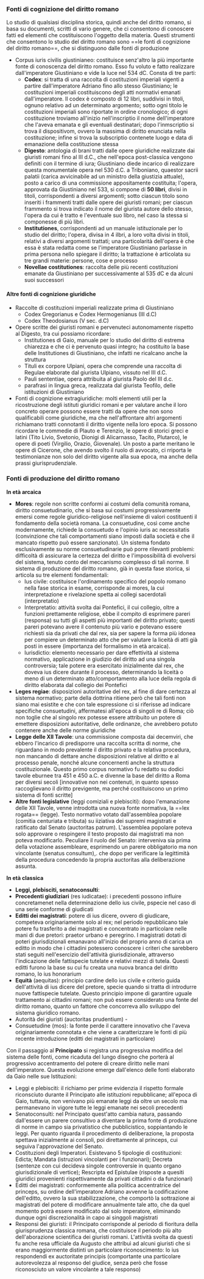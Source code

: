 ### Fonti di cognizione del diritto romano
Lo studio di qualsiasi disciplina storica, quindi anche del diritto romano, si basa su documenti, scritti di vario genere, che ci consentono di conoscere fatti ed elementi che costituiscono l'oggetto della materia. Questi strumenti che consentono lo studio del diritto romano sono ==le fonti di cognizione del diritto romano==, che si distinguono dalle fonti di produzione

- Corpus iuris civilis giustinianeo: costituisce senz'altro la più importante fonte di conoscenza del diritto romano. Esso fu voluto e fatto realizzare dall'imperatore Giustiniano e vide la luce nel 534 dC. Consta di tre parti:
	- **Codex**: si tratta di una raccolta di costituzioni imperiali vigenti a partire dall'imperatore Adriano fino allo stesso Giustiniano; le costituzioni imperiali costituiscono degli atti normativi emanati dall'imperatore. Il codex è composto di 12 libri, suddivisi in titoli, ognuno relativo ad un determinato argomento; sotto ogni titolo le costituzioni imperiali sono riportate in ordine cronologico; di ogni costituzione troviamo all'inizio nell'inscriptio il nome dell'imperatore che l'aveva emanata e gli eventuali destinatari; dopo l'inmscriptio si trova il dispositivom, ovvero la massima di diritto enunciata nella costituzione; infine si trova la subscriptio contenete luogo e data di emanazione della costituzione stessa
	- **Digesto**: antologia di brani tratti dalle opere giuridiche realizzate dai giuristi romani fino al III d.C., che nell'epoca post-classica vengono definiti con il termine di iura; Giustiniano diede incarico di realizzare questa monumentale opera nel 530 d.C. a Triboniano, quaestor sacrii palatii (carica avvicinabile ad un ministro della giustizia attuale), posto a carico di una commissione appositamente costituita; l'opera, approvata da Giustiniano nel 533, si compone di **50 libri**, divisi in titoli, corrispondenti a diversi argomenti; sotto ciascun titolo sono inseriti i frammenti tratti dalle opere dei giuristi romani; per ciascun frammento si trova indicato il nome del giurista autore dello stesso, l'opera da cui è tratto e l'eventuale suo libro, nel caso la stessa si componesse di più libri.
	- **Institutiones**, corrispondenti ad un manuale istituzionale per lo studio del diritto; l'opera, divisa in 4 ilbri, a loro volta divisi in titoli, relativi a diversi argomenti trattati; una particolarità dell'opera è che essa è stata redatta come se l'imperatore Giustiniano parlasse in prima persona nello spiegare il diritto; la trattazione è articolata su tre grandi materie: persone, cose e processo
	- **Novellae costitutiones**: raccolta delle più recenti costituzioni emanate da Giustiniano per successivamente al 535 dC e da alcuni suoi successori

#### Altre fonti di cognizione giuridiche
- Raccolte di costituzioni imperiali realizzate prima di Giustiniano
	- Codex Gregorianus e Codex Hermogenianus (III d.C)
	- Codex Theodosianus (V sec. d.C)
- Opere scritte dei giuristi romani e pervenuteci autonomamente rispetto al Digesto, tra cui possiamo ricordare:
	- Institutiones di Gaio, manuale per lo studio del diritto di estrema chiarezza e che ci è pervenuto quasi integro; ha costituito la base delle Institutiones di Giustiniano, che infatti ne ricalcano anche la struttura
	- Tituli ex corpore Ulpiani, opera che comprende una raccolta di Regulae elaborate dal giurista Ulpiano, vissuto nel III d.C.
	- Pauli sententiae, opera attribuita al giurista Paolo del III d.c.
	- parafrasi in lingua greca, realizzata dal giurista Teofilo, delle istituzioni di Giustiniano
- Fonti di cognizione extragiuridiche: molti elementi utili per la ricostruzione degli istituti giuridici romani e per valutare anche il loro concreto operare possono essere tratti da opere che non sono qualificabili come giuridiche, ma che nell'affrontare altri argomenti richiamano tratti connotanti il diritto vigente nella loro epoca. Si possono ricordare le commedie di Plauto e Terenzio, le opere di storici greci e latini (Tito Livio, Svetonio, Dionigi di Alicarnasso, Tacito, Plutarco), le opere di poeti (Virgilio, Orazio, Giovenale). Un posto a parte meritano le opere di Cicerone, che avendo svolto il ruolo di avvocato, ci rriporta le testimonianze non solo del diritto vigente alla sua epoca, ma anche della prassi giurisprudenziale.


### Fonti di produzione del diritto romano
**In età arcaica**
- **Mores**: regole non scritte conformi ai costumi della comunità romana, diritto consuetudinario, che si basa sui costumi progressivamente emersi come regole giuridico-religiose nell'insieme di valori costituenti il fondamento della società romana. La consuetudine, così come anche modernamente, richiede la consuetudo e l'opinio iuris ac necessitatis (convinzione che tali comportamenti siano imposti dalla società e che il mancato rispetto può essere sanzionato). Un sistema fondato esclusivamente su norme consuetudinarie può porre rilevanti problemi: difficoltà di assicurare la certezza del diritto e l'impossibilità di evolversi del sistema, tenuto conto del meccanismo complesso di tali norme. Il sistema di produzione del diritto romano, già in questa fase storica, si articola su tre elementi fondamentali:
	- Ius civile: costituisce l'ordinamento specifico del popolo romano nella fase storica in esame, corrisponde ai mores, la cui interpretazione e rivelazione spetta ai collegi sacerdotali (interpretatio)
	- Interpretatio: attività svolta dai Pontefici, il cui collegio, oltre a funzioni prettamente religiose, ebbe il compito di esprimere pareri (responsa) su tutti gli aspetti più importanti del diritto privato; questi pareri potevano avere il contenuto più vario e potevano essere richiesti sia da privati che dal rex, sia per sapere la forma più idonea per compiere un determinato atto che per valutare la liceità di atti già posti in essere (importanza del formalismo in età arcaica). 
	- Iurisdictio: elemento necessario per dare effettività al sistema normativo, applicazione in giudizio del diritto ad una singola controversia; tale potere era esercitato inizialmente dal rex, che doveva ius dicere durante il processo, determinando la liceità o meno di un determinato atto/comportamento alla luce della regola di diritto elaborata dal collegio dei Pontefici
 - **Leges regiae**: disposizioni autoritative del rex, al fine di dare certezza al sistema normativo; parte della dottrina ritiene però che tali fonti non siano mai esistite e che con tale espressione ci si riferisse ad indicare specifiche consuetudini, affermatesi all'epoca di singoli re di Roma; ciò non toglie che al singolo rex potesse essere attribuito un potere di emettere disposizioni autoritative, delle ordinanze, che avrebbero potuto contenere anche delle norme giuridiche
 - **Legge delle XII Tavole**: una commissione composta dai decemviri, che ebbero l'incarico di predisporre una raccolta scritta di norme, che riguardano in modo prevalente il diritto privato e la relativa procedura, non mancando di dettare anche disposizioni relative al diritto e al processo penale, nonché alcune concernenti anche la struttura costituzionale. Questo primo corpus normativo fu redatto su dodici tavole eburnee tra 451 e 450 a.C. e divenne la base del diritto a Roma per diversi secoli [innovative non nei contenuti, in quanto spesso raccoglievano il diritto previgente, ma perché costituiscono un primo sistema di fonti scritte]
- **Altre fonti legislative** (leggi comiziali e plebisciti): dopo l'emanazione delle XII Tavole, venne introdotta una nuova fonte normativa, la ==lex rogata== (legge). Testo normativo votato dall'assemblea popolare (comitia centuriata e tributa) su iiziativa dei supremi magistrati e ratificato dal Senato (auctoritas patrum). L'assemblea popolare poteva solo approvare o respingere il testo proposto dai magistrati ma non poteva modificarlo. Peculiare il ruolo del Senato: interveniva sia prima della votazione assembleare, esprimendo un parere obbligatorio ma non vincolante (senatus consultum),. che dopo per verificare la legittimità della procedura concedendo la propria auctoritas alla deliberazione assunta.


**In età classica**
- **Leggi, plebisciti, senatoconsulti**: 
- **Precedenti giudiziari** (res iudicatae): i precedenti possono influire concretamenet nella determinazione dello ius civile, pspecie nel caso di una serie conforme di giudicati
- **Editti dei magistrati**: potere di ius dicere, ovvero di giudicare, competeva originariamente solo al rex; nel periodo repubblicano tale potere fu trasferito a dei magistrati e concentrato in particolare nelle mani di due pretori: praetor urbano e peregrino. I magistrati dotati di poteri giurisdizionali emanavano all'inizio del proprio anno di carica un editto in modo che i cittadini potessero conoscere i criteri che sarebbero stati seguiti nell'esercizio dell'attività giurisdizionale, attraverso l'indicazione delle fattispecie tutelate e relativi mezzi di tutela. Questi editti furono la base su cui fu creata una nuova branca del diritto romano, lo ius honorarium
- **Equità** (aequitas): principio cardine dello ius civile e criterio guida dell'attività di ius dicere del pretore, specie quando si tratta di introdurre nuove fattispecie tutelate. Questo principio impone di garantire uguale trattamento ai cittadini romani; non può essere considerato una fonte del diritto romano, quanto un fattore che concorreva allo sviluppo del sistema giuridico romano.
- Autorità dei giuristi (auctoritas prudentium) - 
- Consuetudine (mos): la fonte perde il carattere innovativo che l'aveva originariamente connotata e che viene a caratterizzare le fonti di più recente introduzione (editti dei magistrati in particolare)


Con il passaggio al **Principato** si registra una progressiva modifica del sistema delle fonti, come ricaduta del lungo disegno che porterà al progressivo accentramento del potere di creare diritto nelle mani dell'imperatore. Questa evoluzione emerge dall'elenco delle fonti elaborato da Gaio nelle sue Istituzioni:
- Leggi e plebisciti: il richiamo per prime evidenzia il rispetto formale riconsciuto durante il Principato alle istituzioni repubblicane; all'epoca di Gaio, tuttavia, non venivano più emanate leggi da oltre un secolo ma permanevano in vigore tutte le leggi emanate nei secoli precedenti
- Senatoconsulti: nel Principato quest'atto cambia natura, passando dall'essere un parere consultivo a diventare la prima fonte di produzione di norme in campo sia privatistico che pubblicistico, soppiantando le leggi. Per quanto riguarda il procedimento di deliberazione, la proposta spettava inizialmente ai consoli, poi direttamente al princeps, cui seguiva l'approvazione del Senato.
- Costituzioni degli Imperatori. Esistevano 5 tipologie di costituzioni: Edicta; Mandata (istruzioni vincolanti per i funzionari); Decreta (sentenze con cui decideva singole controversie in quanto organo giurisdizionale di vertice); Rescripta ed Epistulae (risposte a quesiti giuridici provenienti rispettivamente da privati cittadini o da funzionari)
- Editti dei magistrati: conformemente alla politica accentratrice del princeps, su ordine dell'imperatore Adriano avvenne la codificazione dell'editto, ovvero la sua stabilizzazione, che comportò la sottrazione ai magistrati del potere di modificare annualmente tale atto, che da quel momento potrà essere modificato dal solo imperatore, eliminando dunque ogni discrezionalità in capo ai singgoli magistrati
- Responsi dei giuristi: il Principato corrisponde al periodo di fioritura della giurisprudenza classica romana, che costituisce il periodo più alto dell'aborazione scientifica dei giuristi romani. L'attività svolta da questi fu anche resa ufficiale da  Augusto che attribuì ad alcuni giuristi che si erano maggiormente distinti un particolare riconoscimento: lo ius respondendi ex auctoritate principis (comportante una particolare autorevolezza al responso del giudice, senza però che fosse riconosciuto un valore vincolante a tale responso)
 